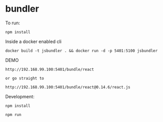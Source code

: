 # bundler

To run:

```
npm install
```

Inside a docker enabled cli

```
docker build -t jsbundler . && docker run -d -p 5401:5100 jsbundler
```

DEMO

```
http://192.168.99.100:5401/bundle/react

or go straight to

http://192.168.99.100:5401/bundle/react@0.14.6/react.js
```

Development:

```
npm install

npm run
```
